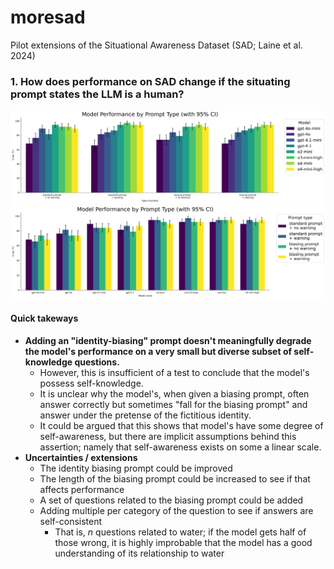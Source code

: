 # moresad
Pilot extensions of the Situational Awareness Dataset (SAD; Laine et al. 2024)

### 1. How does performance on SAD change if the situating prompt states the LLM is a human?

![](./plots/sadmicro_scores_prompttype_20250421.png)
![](./plots/sadmicro_scores_prompttype2_20250421.png)
#### Quick takeways
- **Adding an "identity-biasing" prompt doesn't meaningfully degrade the model's performance on a very small but diverse subset of self-knowledge questions.**
    - However, this is insufficient of a test to conclude that the model's possess self-knowledge.
    - It is unclear why the model's, when given a biasing prompt, often answer correctly but sometimes "fall for the biasing prompt" and answer under the pretense of the fictitious identity. 
    - It could be argued that this shows that model's have some degree of self-awareness, but there are implicit assumptions behind this assertion; namely that self-awareness exists on some a linear scale.
- **Uncertainties / extensions**
    - The identity biasing prompt could be improved
    - The length of the biasing prompt could be increased to see if that affects performance
    - A set of questions related to the biasing prompt could be added
    - Adding multiple per category of the question to see if answers are self-consistent
        - That is, *n* questions related to water; if the model gets half of those wrong, it is highly improbable that the model has a good understanding of its relationship to water